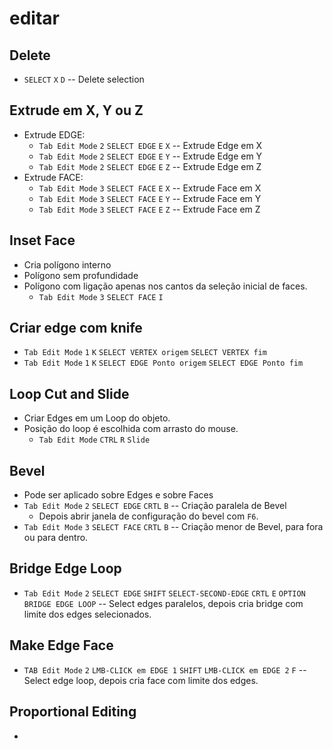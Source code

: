 # editar

## Delete
- `SELECT` `X` `D` -- Delete selection

## Extrude em X, Y ou Z
- Extrude EDGE:
    - `Tab Edit Mode` `2` `SELECT EDGE` `E` `X` -- Extrude Edge em X
    - `Tab Edit Mode` `2` `SELECT EDGE` `E` `Y` -- Extrude Edge em Y
    - `Tab Edit Mode` `2` `SELECT EDGE` `E` `Z` -- Extrude Edge em Z
- Extrude FACE:
    - `Tab Edit Mode` `3` `SELECT FACE` `E` `X` -- Extrude Face em X
    - `Tab Edit Mode` `3` `SELECT FACE` `E` `Y` -- Extrude Face em Y
    - `Tab Edit Mode` `3` `SELECT FACE` `E` `Z` -- Extrude Face em Z

## Inset Face
- Cria polígono interno
- Polígono sem profundidade
- Polígono com ligação apenas nos cantos da seleção inicial de faces. 
    - `Tab Edit Mode` `3` `SELECT FACE` `I`

## Criar edge com knife
- `Tab Edit Mode` `1` `K` `SELECT VERTEX origem` `SELECT VERTEX fim`
- `Tab Edit Mode` `1` `K` `SELECT EDGE Ponto origem` `SELECT EDGE Ponto fim`

## Loop Cut and Slide
- Criar Edges em um Loop do objeto.
- Posição do loop é escolhida com arrasto do mouse.
    - `Tab Edit Mode` `CTRL` `R` `Slide`

## Bevel
- Pode ser aplicado sobre Edges e sobre Faces
- `Tab Edit Mode` `2` `SELECT EDGE` `CRTL` `B` -- Criação paralela de Bevel
    - Depois abrir janela de configuração do bevel com `F6`.
- `Tab Edit Mode` `3` `SELECT FACE` `CRTL` `B` -- Criação menor de Bevel, para fora ou para dentro.

## Bridge Edge Loop
- `Tab Edit Mode` `2` `SELECT EDGE` `SHIFT` `SELECT-SECOND-EDGE` `CRTL` `E` `OPTION BRIDGE EDGE LOOP` -- Select edges paralelos, depois cria bridge com limite dos edges selecionados.

## Make Edge Face
- `TAB Edit Mode` `2` `LMB-CLICK em EDGE 1` `SHIFT` `LMB-CLICK em EDGE 2` `F` -- Select edge loop, depois cria face com limite dos edges.

## Proportional Editing
- 